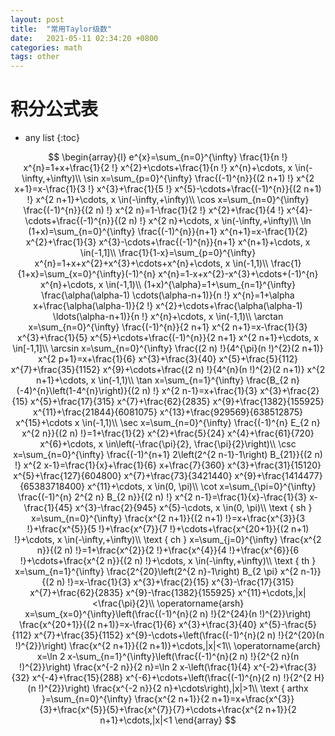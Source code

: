 ```yaml
---
layout: post
title:  "常用Taylor级数"
date:   2021-05-11 02:34:20 +0800
categories: math
tags: other
---
```


# 积分公式表

* any list
{:toc}

$$
\begin{array}{l}
e^{x}=\sum_{n=0}^{\infty} \frac{1}{n !} x^{n}=1+x+\frac{1}{2 !} x^{2}+\cdots+\frac{1}{n !} x^{n}+\cdots, x \in(-\infty,+\infty)\\
\sin x=\sum_{p=0}^{\infty} \frac{(-1)^{n}}{(2 n+1) !} x^{2 x+1}=x-\frac{1}{3 !} x^{3}+\frac{1}{5 !} x^{5}-\cdots+\frac{(-1)^{n}}{(2 n+1) !} x^{2 n+1}+\cdots, x \in(-\infty,+\infty)\\
\cos x=\sum_{n=0}^{\infty} \frac{(-1)^{n}}{(2 n) !} x^{2 n}=1-\frac{1}{2 !} x^{2}+\frac{1}{4 !} x^{4}-\cdots+\frac{(-1)^{n}}{(2 n) !} x^{2 n}+\cdots, x \in(-\infty,+\infty)\\
\ln (1+x)=\sum_{n=0}^{\infty} \frac{(-1)^{n}}{n+1} x^{n+1}=x-\frac{1}{2} x^{2}+\frac{1}{3} x^{3}-\cdots+\frac{(-1)^{n}}{n+1} x^{n+1}+\cdots, x \in(-1,1]\\
\frac{1}{1-x}=\sum_{p=0}^{\infty} x^{n}=1+x+x^{2}+x^{3}+\cdots+x^{n}+\cdots, x \in(-1,1)\\
\frac{1}{1+x}=\sum_{x=0}^{\infty}(-1)^{n} x^{n}=1-x+x^{2}-x^{3}+\cdots+(-1)^{n} x^{n}+\cdots, x \in(-1,1)\\
(1+x)^{\alpha}=1+\sum_{n=1}^{\infty} \frac{\alpha(\alpha-1) \cdots(\alpha-n+1)}{n !} x^{n}=1+\alpha x+\frac{\alpha(\alpha-1)}{2 !} x^{2}+\cdots+\frac{\alpha(\alpha-1) \ldots(\alpha-n+1)}{n !} x^{n}+\cdots, x \in(-1,1)\\
\arctan x=\sum_{n=0}^{\infty} \frac{(-1)^{n}}{2 n+1} x^{2 n+1}=x-\frac{1}{3} x^{3}+\frac{1}{5} x^{5}+\cdots+\frac{(-1)^{n}}{2 n+1} x^{2 n+1}+\cdots, x \in[-1,1]\\
\arcsin x=\sum_{n=0}^{\infty} \frac{(2 n) !}{4^{\pi}(n !)^{2}(2 n+1)} x^{2 p+1}=x+\frac{1}{6} x^{3}+\frac{3}{40} x^{5}+\frac{5}{112} x^{7}+\frac{35}{1152} x^{9}+\cdots+\frac{(2 n) !}{4^{n}(n !)^{2}(2 n+1)} x^{2 n+1}+\cdots, x \in(-1,1)\\
\tan x=\sum_{n=1}^{\infty} \frac{B_{2 n}(-4)^{n}\left(1-4^{n}\right)}{(2 n) !} x^{2 n-1}=x+\frac{1}{3} x^{3}+\frac{2}{15} x^{5}+\frac{17}{315} x^{7}+\frac{62}{2835} x^{9}+\frac{1382}{155925} x^{11}+\frac{21844}{6081075} x^{13}+\frac{929569}{638512875} x^{15}+\cdots x \in(-1,1)\\
\sec x=\sum_{n=0}^{\infty} \frac{(-1)^{n} E_{2 n} x^{2 n}}{(2 n) !}=1+\frac{1}{2} x^{2}+\frac{5}{24} x^{4}+\frac{61}{720} x^{6}+\cdots, x \in\left(-\frac{\pi}{2}, \frac{\pi}{2}\right)\\
\csc x=\sum_{n=0}^{\infty} \frac{(-1)^{n+1} 2\left(2^{2 n-1}-1\right) B_{21}}{(2 n) !} x^{2 x-1}=\frac{1}{x}+\frac{1}{6} x+\frac{7}{360} x^{3}+\frac{31}{15120} x^{5}+\frac{127}{604800} x^{7}+\frac{73}{3421440} x^{9}+\frac{1414477}{65383718400} x^{11}+\cdots, x \in(0, \pi)\\
\cot x=\sum_{\pi=0}^{\infty} \frac{(-1)^{n} 2^{2 n} B_{2 n}}{(2 n) !} x^{2 n-1}=\frac{1}{x}-\frac{1}{3} x-\frac{1}{45} x^{3}-\frac{2}{945} x^{5}-\cdots, x \in(0, \pi)\\
\text { sh } x=\sum_{n=0}^{\infty} \frac{x^{2 n+1}}{(2 n+1) !}=x+\frac{x^{3}}{3 !}+\frac{x^{5}}{5 !}+\frac{x^{7}}{7 !}+\cdots+\frac{x^{20+1}}{(2 n+1) !}+\cdots, x \in(-\infty,+\infty)\\
\text { ch } x=\sum_{j=0}^{\infty} \frac{x^{2 n}}{(2 n) !}=1+\frac{x^{2}}{2 !}+\frac{x^{4}}{4 !}+\frac{x^{6}}{6 !}+\cdots+\frac{x^{2 n}}{(2 n) !}+\cdots, x \in(-\infty,+\infty)\\
\text { th } x=\sum_{n=1}^{\infty} \frac{2^{20}\left(2^{2 n}-1\right) B_{2 \pi} x^{2 n-1}}{(2 n) !}=x-\frac{1}{3} x^{3}+\frac{2}{15} x^{3}-\frac{17}{315} x^{7}+\frac{62}{2835} x^{9}-\frac{1382}{155925} x^{11}+\cdots,|x|<\frac{\pi}{2}\\
\operatorname{arsh} x=\sum_{x=0}^{\infty}\left(\frac{(-1)^{n}(2 n) !}{2^{24}(n !)^{2}}\right) \frac{x^{20+1}}{(2 n+1)}=x-\frac{1}{6} x^{3}+\frac{3}{40} x^{5}-\frac{5}{112} x^{7}+\frac{35}{1152} x^{9}-\cdots+\left(\frac{(-1)^{n}(2 n) !}{2^{20}(n !)^{2}}\right) \frac{x^{2 n+1}}{(2 n+1)}+\cdots,|x|<1\\
\operatorname{arch} x=\ln 2 x-\sum_{n=1}^{\infty}\left(\frac{(-1)^{n}(2 n) !}{2^{2 n}(n !)^{2}}\right) \frac{x^{-2 n}}{2 n}=\ln 2 x-\left(\frac{1}{4} x^{-2}+\frac{3}{32} x^{-4}+\frac{15}{288} x^{-6}+\cdots+\left(\frac{(-1)^{n}(2 n) !}{2^{2 H}(n !)^{2}}\right) \frac{x^{-2 n}}{2 n}+\cdots\right),|x|>1\\
\text { arthx }=\sum_{n=0}^{\infty} \frac{x^{2 n+1}}{2 n+1}=x+\frac{x^{3}}{3}+\frac{x^{5}}{5}+\frac{x^{7}}{7}+\cdots+\frac{x^{2 n+1}}{2 n+1}+\cdots,|x|<1
\end{array}
$$
